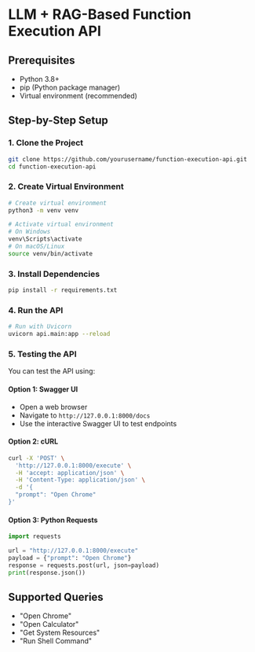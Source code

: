 # LLM + RAG-Based Function Execution API 

## Prerequisites
- Python 3.8+ 
- pip (Python package manager)
- Virtual environment (recommended)

## Step-by-Step Setup

### 1. Clone the Project
```bash
git clone https://github.com/yourusername/function-execution-api.git
cd function-execution-api
```

### 2. Create Virtual Environment
```bash
# Create virtual environment
python3 -m venv venv

# Activate virtual environment
# On Windows
venv\Scripts\activate
# On macOS/Linux
source venv/bin/activate
```

### 3. Install Dependencies
```bash
pip install -r requirements.txt
```


### 4. Run the API
```bash
# Run with Uvicorn
uvicorn api.main:app --reload
```

### 5. Testing the API
You can test the API using:

#### Option 1: Swagger UI
- Open a web browser
- Navigate to `http://127.0.0.1:8000/docs`
- Use the interactive Swagger UI to test endpoints

#### Option 2: cURL
```bash
curl -X 'POST' \
  'http://127.0.0.1:8000/execute' \
  -H 'accept: application/json' \
  -H 'Content-Type: application/json' \
  -d '{
  "prompt": "Open Chrome"
}'
```

#### Option 3: Python Requests
```python
import requests

url = "http://127.0.0.1:8000/execute"
payload = {"prompt": "Open Chrome"}
response = requests.post(url, json=payload)
print(response.json())
```

## Supported Queries
- "Open Chrome"
- "Open Calculator"
- "Get System Resources"
- "Run Shell Command"


